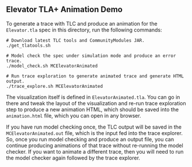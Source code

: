 ## Elevator TLA+ Animation Demo

To generate a trace with TLC and produce an animation for the `Elevator.tla` spec in this directory, run the following commands:

```
# Download latest TLC tools and CommunityModules JAR.
./get_tlatools.sh

# Model check the spec under simulation mode and produce an error trace.
./model_check.sh MCElevatorAnimated

# Run trace exploration to generate animated trace and generate HTML output.
./trace_explore.sh MCElevatorAnimated
```

The visualization itself is defined in `ElevatorAnimated.tla`. You can go in there and tweak the layout of the visualization and re-run trace exploration step to produce a new animation HTML, which should be saved into the `animation.html` file, which you can open in any browser. 

If you have run model checking once, the TLC output will be saved in the `MCElevatorAnimated.out` file, which is the input fed into the trace explorer. So, once you run model checking and produce an output file, you can continue producing animations of that trace without re-running the model checker. If you want to animate a different trace, then you will need to run the model checker again followed by the trace explorer. 
